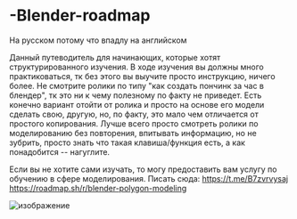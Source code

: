 # -Blender-roadmap
На русском потому что впадлу на английском

Данный путеводитель для начинающих, которые хотят структурированного изучения. В ходе изучения вы должны много практиковаться, тк без этого вы выучите просто инструкцию, ничего более. Не смотрите ролики по типу "как создать пончинк за час в блендер", тк это ни к чему полезному по факту не приведет. Есть конечно вариант отойти от ролика и просто на основе его модели сделать свою, другую, но, по факту, это мало чем отличается от простого копирования. Лучше всего просто смотреть ролики по моделированию без повторения, впитывать информацию, но не зубрить, просто знать что такая клавиша/функция есть, а как понадобится -- нагуглите.

Если вы не хотите сами изучать, то могу предоставить вам услугу по обучению в сфере моделирования. Писать сюда: https://t.me/B7zvrvysaj
https://roadmap.sh/r/blender-polygon-modeling

![изображение](https://github.com/user-attachments/assets/4cb14214-8a6e-4c84-bc48-72e633c2d088)
